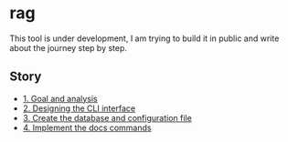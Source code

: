 # rag

This tool is under development, I am trying to build it in public and write about the journey step by step.

## Story

- [1. Goal and analysis](story/1.goal-and-analysis.md)
- [2. Designing the CLI interface](story/2.cli-interface.md)
- [3. Create the database and configuration file](story/3-config-and-database.md)
- [4. Implement the docs commands](story/4.docs-commands.md)